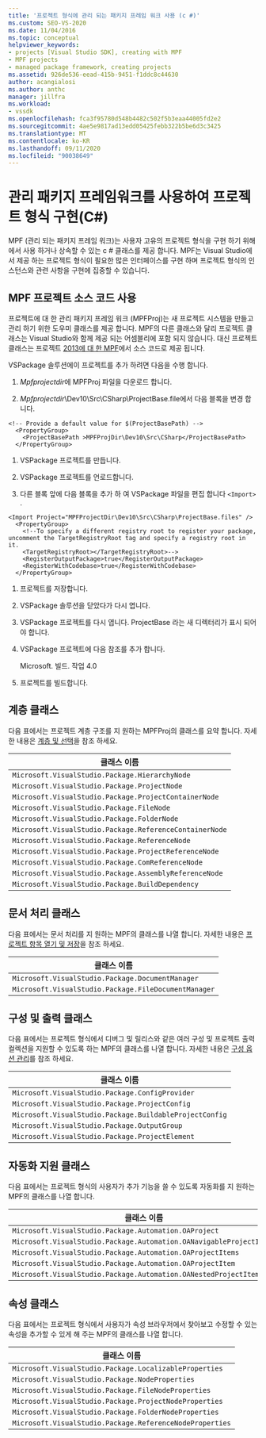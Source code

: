 ```yaml
---
title: '프로젝트 형식에 관리 되는 패키지 프레임 워크 사용 (c #)'
ms.custom: SEO-VS-2020
ms.date: 11/04/2016
ms.topic: conceptual
helpviewer_keywords:
- projects [Visual Studio SDK], creating with MPF
- MPF projects
- managed package framework, creating projects
ms.assetid: 926de536-eead-415b-9451-f1ddc8c44630
author: acangialosi
ms.author: anthc
manager: jillfra
ms.workload:
- vssdk
ms.openlocfilehash: fca3f95780d548b4482c502f5b3eaa44005fd2e2
ms.sourcegitcommit: 4ae5e9817ad13edd05425febb322b5be6d3c3425
ms.translationtype: MT
ms.contentlocale: ko-KR
ms.lasthandoff: 09/11/2020
ms.locfileid: "90038649"
---
```

# <a name="using-the-managed-package-framework-to-implement-a-project-type-c"></a>관리 패키지 프레임워크를 사용하여 프로젝트 형식 구현(C#)
MPF (관리 되는 패키지 프레임 워크)는 사용자 고유의 프로젝트 형식을 구현 하기 위해에서 사용 하거나 상속할 수 있는 c # 클래스를 제공 합니다. MPF는 Visual Studio에서 제공 하는 프로젝트 형식이 필요한 많은 인터페이스를 구현 하며 프로젝트 형식의 인스턴스와 관련 사항을 구현에 집중할 수 있습니다.

## <a name="using-the-mpf-project-source-code"></a>MPF 프로젝트 소스 코드 사용
 프로젝트에 대 한 관리 패키지 프레임 워크 (MPFProj)는 새 프로젝트 시스템을 만들고 관리 하기 위한 도우미 클래스를 제공 합니다. MPF의 다른 클래스와 달리 프로젝트 클래스는 Visual Studio와 함께 제공 되는 어셈블리에 포함 되지 않습니다. 대신 프로젝트 클래스는 프로젝트 [2013에 대 한 MPF](https://github.com/tunnelvisionlabs/MPFProj10)에서 소스 코드로 제공 됩니다.

 VSPackage 솔루션에이 프로젝트를 추가 하려면 다음을 수행 합니다.

1. *Mpfprojectdir*에 MPFProj 파일을 다운로드 합니다.

2. *Mpfprojectdir*\Dev10\Src\CSharp\ProjectBase.file에서 다음 블록을 변경 합니다.

```
<!-- Provide a default value for $(ProjectBasePath) -->
  <PropertyGroup>
    <ProjectBasePath >MPFProjDir\Dev10\Src\CSharp</ProjectBasePath>
  </PropertyGroup>
```

1. VSPackage 프로젝트를 만듭니다.

2. VSPackage 프로젝트를 언로드합니다.

3. 다른 블록 앞에 다음 블록을 추가 하 여 VSPackage 파일을 편집 합니다 `<Import>` .

```
<Import Project="MPFProjectDir\Dev10\Src\CSharp\ProjectBase.files" />
  <PropertyGroup>
    <!--To specify a different registry root to register your package, uncomment the TargetRegistryRoot tag and specify a registry root in it.
    <TargetRegistryRoot></TargetRegistryRoot>-->
    <RegisterOutputPackage>true</RegisterOutputPackage>
    <RegisterWithCodebase>true</RegisterWithCodebase>
  </PropertyGroup>
```

1. 프로젝트를 저장합니다.

2. VSPackage 솔루션을 닫았다가 다시 엽니다.

3. VSPackage 프로젝트를 다시 엽니다. ProjectBase 라는 새 디렉터리가 표시 되어야 합니다.

4. VSPackage 프로젝트에 다음 참조를 추가 합니다.

     Microsoft. 빌드. 작업 4.0

5. 프로젝트를 빌드합니다.

## <a name="hierarchy-classes"></a>계층 클래스
 다음 표에서는 프로젝트 계층 구조를 지 원하는 MPFProj의 클래스를 요약 합니다. 자세한 내용은 [계층 및 선택](../../extensibility/internals/hierarchies-and-selection.md)을 참조 하세요.

|클래스 이름|
|----------------|
|`Microsoft.VisualStudio.Package.HierarchyNode`|
|`Microsoft.VisualStudio.Package.ProjectNode`|
|`Microsoft.VisualStudio.Package.ProjectContainerNode`|
|`Microsoft.VisualStudio.Package.FileNode`|
|`Microsoft.VisualStudio.Package.FolderNode`|
|`Microsoft.VisualStudio.Package.ReferenceContainerNode`|
|`Microsoft.VisualStudio.Package.ReferenceNode`|
|`Microsoft.VisualStudio.Package.ProjectReferenceNode`|
|`Microsoft.VisualStudio.Package.ComReferenceNode`|
|`Microsoft.VisualStudio.Package.AssemblyReferenceNode`|
|`Microsoft.VisualStudio.Package.BuildDependency`|

## <a name="document-handling-classes"></a>문서 처리 클래스
 다음 표에서는 문서 처리를 지 원하는 MPF의 클래스를 나열 합니다. 자세한 내용은 [프로젝트 항목 열기 및 저장](../../extensibility/internals/opening-and-saving-project-items.md)을 참조 하세요.

|클래스 이름|
|----------------|
|`Microsoft.VisualStudio.Package.DocumentManager`|
|`Microsoft.VisualStudio.Package.FileDocumentManager`|

## <a name="configuration-and-output-classes"></a>구성 및 출력 클래스
 다음 표에서는 프로젝트 형식에서 디버그 및 릴리스와 같은 여러 구성 및 프로젝트 출력 컬렉션을 지원할 수 있도록 하는 MPF의 클래스를 나열 합니다. 자세한 내용은 [구성 옵션 관리](../../extensibility/internals/managing-configuration-options.md)를 참조 하세요.

|클래스 이름|
|----------------|
|`Microsoft.VisualStudio.Package.ConfigProvider`|
|`Microsoft.VisualStudio.Package.ProjectConfig`|
|`Microsoft.VisualStudio.Package.BuildableProjectConfig`|
|`Microsoft.VisualStudio.Package.OutputGroup`|
|`Microsoft.VisualStudio.Package.ProjectElement`|

## <a name="automation-support-classes"></a>자동화 지원 클래스
 다음 표에서는 프로젝트 형식의 사용자가 추가 기능을 쓸 수 있도록 자동화를 지 원하는 MPF의 클래스를 나열 합니다.

|클래스 이름|
|----------------|
|`Microsoft.VisualStudio.Package.Automation.OAProject`|
|`Microsoft.VisualStudio.Package.Automation.OANavigableProjectItems`|
|`Microsoft.VisualStudio.Package.Automation.OAProjectItems`|
|`Microsoft.VisualStudio.Package.Automation.OAProjectItem`|
|`Microsoft.VisualStudio.Package.Automation.OANestedProjectItem`|

## <a name="properties-classes"></a>속성 클래스
 다음 표에서는 프로젝트 형식에서 사용자가 속성 브라우저에서 찾아보고 수정할 수 있는 속성을 추가할 수 있게 해 주는 MPF의 클래스를 나열 합니다.

|클래스 이름|
|----------------|
|`Microsoft.VisualStudio.Package.LocalizableProperties`|
|`Microsoft.VisualStudio.Package.NodeProperties`|
|`Microsoft.VisualStudio.Package.FileNodeProperties`|
|`Microsoft.VisualStudio.Package.ProjectNodeProperties`|
|`Microsoft.VisualStudio.Package.FolderNodeProperties`|
|`Microsoft.VisualStudio.Package.ReferenceNodeProperties`|

